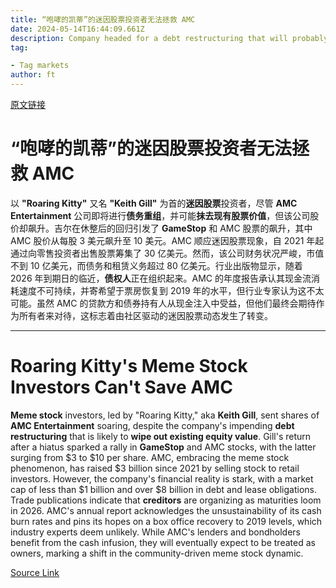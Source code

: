 ```yaml
---
title: “咆哮的凯蒂”的迷因股票投资者无法拯救 AMC
date: 2024-05-14T16:44:09.661Z
description: Company headed for a debt restructuring that will probably wipe out most of its existing equity value
tag: 

- Tag markets
author: ft
---
```


[原文链接](https://ft.com/content/69f1ed58-4654-491d-93ef-e76db0eb9a06)

# “咆哮的凯蒂”的迷因股票投资者无法拯救 AMC

以 **"Roaring Kitty"** 又名 **"Keith Gill"** 为首的**迷因股票**投资者，尽管 **AMC Entertainment** 公司即将进行**债务重组**，并可能**抹去现有股票价值**，但该公司股价却飙升。吉尔在休整后的回归引发了 **GameStop** 和 AMC 股票的飙升，其中 AMC 股价从每股 3 美元飙升至 10 美元。AMC 顺应迷因股票现象，自 2021 年起通过向零售投资者出售股票筹集了 30 亿美元。然而，该公司财务状况严峻，市值不到 10 亿美元，而债务和租赁义务超过 80 亿美元。行业出版物显示，随着 2026 年到期日的临近，**债权人**正在组织起来。AMC 的年度报告承认其现金流消耗速度不可持续，并寄希望于票房恢复到 2019 年的水平，但行业专家认为这不太可能。虽然 AMC 的贷款方和债券持有人从现金注入中受益，但他们最终会期待作为所有者来对待，这标志着由社区驱动的迷因股票动态发生了转变。

---

# Roaring Kitty's Meme Stock Investors Can't Save AMC 

**Meme stock** investors, led by "Roaring Kitty," aka **Keith Gill**, sent shares of **AMC Entertainment** soaring, despite the company's impending **debt restructuring** that is likely to **wipe out existing equity value**. Gill's return after a hiatus sparked a rally in **GameStop** and AMC stocks, with the latter surging from $3 to $10 per share. AMC, embracing the meme stock phenomenon, has raised $3 billion since 2021 by selling stock to retail investors. However, the company's financial reality is stark, with a market cap of less than $1 billion and over $8 billion in debt and lease obligations. Trade publications indicate that **creditors** are organizing as maturities loom in 2026. AMC's annual report acknowledges the unsustainability of its cash burn rates and pins its hopes on a box office recovery to 2019 levels, which industry experts deem unlikely. While AMC's lenders and bondholders benefit from the cash infusion, they will eventually expect to be treated as owners, marking a shift in the community-driven meme stock dynamic.

[Source Link](https://ft.com/content/69f1ed58-4654-491d-93ef-e76db0eb9a06)

